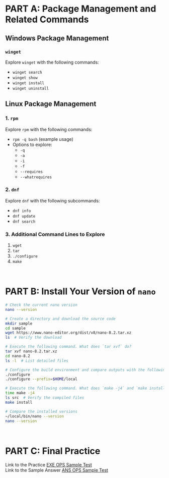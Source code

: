 
# PART A: Package Management and Related Commands

## Windows Package Management

### `winget`
Explore `winget` with the following commands:
- `winget search`
- `winget show`
- `winget install`
- `winget uninstall`

## Linux Package Management

### 1. `rpm`
Explore `rpm` with the following commands:
- `rpm -q bash` (example usage)
- Options to explore:
  - `-q`
  - `-a`
  - `-i`
  - `-f`
  - `--requires`
  - `--whatrequires`

### 2. `dnf`
Explore `dnf` with the following subcommands:
- `dnf info`
- `dnf update`
- `dnf search`


### 3. Additional Command Lines to Explore
1. `wget`
2. `tar`
3. `./configure`
4. `make`
<br>

# PART B: Install Your Version of `nano`
```bash
# Check the current nano version
nano --version

# Create a directory and download the source code
mkdir sample
cd sample
wget https://www.nano-editor.org/dist/v8/nano-8.2.tar.xz
ls  # Verify the download

# Execute the following command. What does `tar xvf` do? 
tar xvf nano-8.2.tar.xz 
cd nano-8.2
ls -l  # List detailed files

# Configure the build environment and compare outputs with the following commands 
./configure
./configure --prefix=$HOME/local

# Execute the following command. What does `make -j4` and `make install` do? 
time make -j4
ls src  # Verify the compiled files
make install 

# Compare the installed versions
~/local/bin/nano --version
nano --version
```
<br>

# PART C: Final Practice
Link to the Practice         [EXE OPS Sample Test](Week%2014%20-%20Software%20Management%20and%20Final%20Practice/Final%20Practice/EXE_OPS_Sample_Test.docx)  
Link to the Sample Answer    [ANS OPS Sample Test](Week%2014%20-%20Software%20Management%20and%20Final%20Practice/Final%20Practice/ANS_OPS_Sample_Test.docx)


